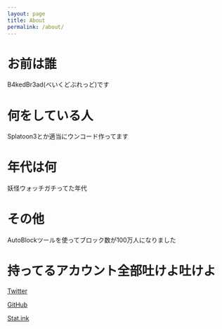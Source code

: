 ```yaml
---
layout: page
title: About
permalink: /about/
---
```

# お前は誰
B4kedBr3ad(べいくどぶれっど)です

# 何をしている人
Splatoon3とか適当にウンコード作ってます

# 年代は何
妖怪ウォッチガチってた年代

# その他
AutoBlockツールを使ってブロック数が100万人になりました

# 持ってるアカウント全部吐けよ吐けよ
[Twitter](https://twitter.com/intent/user?user_id=1548844845514768385)

[GitHub](https://GitHub.com/B4kedBr3ad)

[Stat.ink](https://stat.ink/@B4kedBr3ad)
